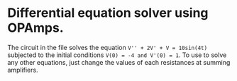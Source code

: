# Differential equation solver using OPAmps.

The circuit in the file solves the equation `V'' + 2V' + V = 10sin(4t)` subjected to the initial conditions `V(0) = -4 and V'(0) = 1`. To use to solve any other equations, just change the values of each resistances at summing amplifiers.
